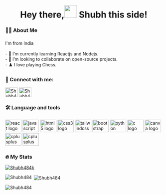 
<h1 align="center">Hey there,<img src="https://raw.githubusercontent.com/MartinHeinz/MartinHeinz/master/wave.gif" width="40px"> Shubh this side!</h1>

###



<h3 align="left">👩‍💻  About Me</h3>

###

<p align="left">I'm from India<br><br>
  - 🔭 I’m currently learning Reactjs and Nodejs.<br>-  👀 I’m looking to collaborate on open-source projects.<br>- ♟️ I love playing Chess.</p>

<h3 align="left">🤝 Connect with me:</h3>
<p align="left">
<a href="https://twitter.com/shubhtweetz" target="blank"><img align="center" src="https://static.dezeen.com/uploads/2023/07/x-logo-twitter-elon-musk_dezeen_2364_col_0-1-1704x958.jpg" alt="Shubh484" height="30" width="40" /></a>
<a href="https://www.linkedin.com/in/shubh-singh-3a2988211/" target="blank"><img align="center" src="https://olc-wordpress-assets.s3.amazonaws.com/uploads/2020/05/linkedin-icon.png" alt="Shubh484" height="30" width="40" /></a>
</p>


<h3 align="left">🛠 Language and tools</h3>

###

<div align="left">
  <img src="https://cdn.jsdelivr.net/gh/devicons/devicon/icons/react/react-original.svg" height="40" width="52" alt="react logo"  />
  <img src="https://cdn.jsdelivr.net/gh/devicons/devicon/icons/javascript/javascript-original.svg" height="40" width="52" alt="javascript logo"  />
  <img src="https://cdn.jsdelivr.net/gh/devicons/devicon/icons/html5/html5-original.svg" height="40" width="52" alt="html5 logo"  />
  <img src="https://cdn.jsdelivr.net/gh/devicons/devicon/icons/css3/css3-original.svg" height="40" width="52" alt="css3 logo"  />
  <img src="https://cdn.jsdelivr.net/gh/devicons/devicon/icons/tailwindcss/tailwindcss-original-wordmark.svg" height="40" width="52" alt="tailwindcss logo"  />
  <img src="https://cdn.jsdelivr.net/gh/devicons/devicon/icons/bootstrap/bootstrap-original.svg" height="40" width="52" alt="bootstrap logo"  />
  <img src="https://cdn.jsdelivr.net/gh/devicons/devicon/icons/python/python-original.svg" height="40" width="52" alt="python logo"  />
  <img src="https://cdn.jsdelivr.net/gh/devicons/devicon/icons/c/c-original.svg" height="40" width="52" alt="c logo"  />
  <img src="https://cdn.jsdelivr.net/gh/devicons/devicon/icons/canva/canva-original.svg" height="40" width="52" alt="canva logo"  />
  <img src="https://cdn.jsdelivr.net/gh/devicons/devicon/icons/cplusplus/cplusplus-original.svg" height="40" width="52" alt="cplusplus logo"  />
  <img src="https://cdn.jsdelivr.net/gh/devicons/devicon/icons/nodejs/nodejs-original.svg" height="40" width="52" alt="cplusplus logo" />
</div>

<h3 align="left">🔥 My Stats</h3>
<p align="left"> <a href="https://github.com/ryo-ma/github-profile-trophy"><img src="https://github-profile-trophy.vercel.app/?username=Shubh484&theme=dracula" alt="Shubh484k" /></a> </p>

<p><img align="left" src="https://github-readme-stats.vercel.app/api/top-langs?username=Shubh484&show_icons=true&locale=en&layout=compact&theme=radical&disable_animations=true" alt="Shubh484" /></p>

<p>&nbsp;<img align="center" src="https://github-readme-stats.vercel.app/api?username=Shubh484&show_icons=true&locale=en&theme=radical&disable_animations=true" alt="Shubh484" /></p>

<p><img align="center" src="https://github-readme-streak-stats.herokuapp.com/?user=Shubh484&theme=radical&disable_animations=true" alt="Shubh484" /></p>






